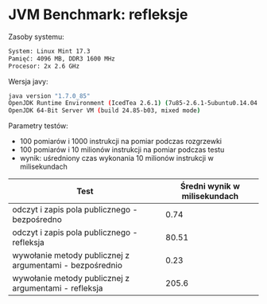 # JVM Benchmark: refleksje

Zasoby systemu:
```sh
System: Linux Mint 17.3
Pamięć: 4096 MB, DDR3 1600 MHz
Procesor: 2x 2.6 GHz
```

Wersja javy:
```sh
java version "1.7.0_85"
OpenJDK Runtime Environment (IcedTea 2.6.1) (7u85-2.6.1-5ubuntu0.14.04.1)
OpenJDK 64-Bit Server VM (build 24.85-b03, mixed mode)
```

Parametry testów:
- 100 pomiarów i 1000 instrukcji na pomiar podczas rozgrzewki
- 100 pomiarów i 10 milionów instrukcji na pomiar podczas testu
- wynik: uśredniony czas wykonania 10 milionów instrukcji w milisekundach

| Test                                                     | Średni wynik w milisekundach |
|----------------------------------------------------------|------------------------------|
| odczyt i zapis pola publicznego - bezpośredno            | 0.74                         |
| odczyt i zapis pola publicznego - refleksja              | 80.51                        |
| wywołanie metody publicznej z argumentami - bezpośrednio | 0.23                         |
| wywołanie metody publicznej z argumentami - refleksja    | 205.6                        |
